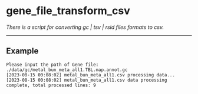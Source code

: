 # gene_file_transform_csv
*There is a script for converting gc | tsv | rsid files formats to csv.*

---

## Example

```
Please input the path of Gene file: ./data/gc/metal_bun_meta_all1.TBL.map.annot.gc
[2023-08-15 00:08:02] metal_bun_meta_all1.csv processing data...
[2023-08-15 00:08:02] metal_bun_meta_all1.csv data processing complete, total processed lines: 9
```

